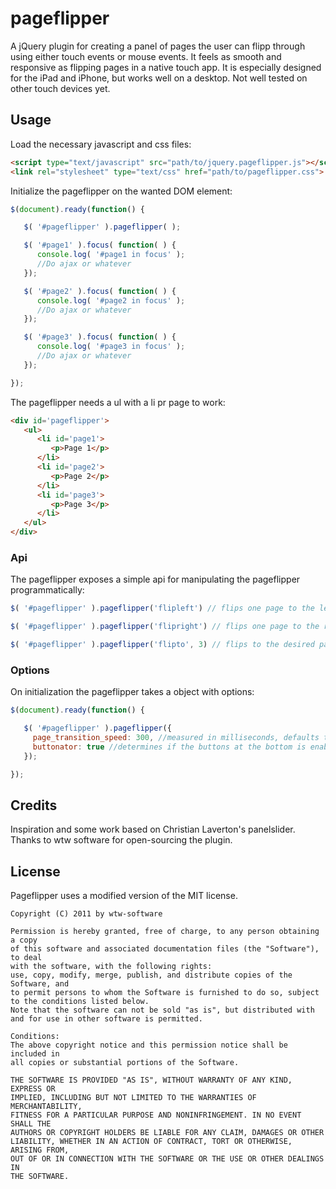 pageflipper
=======

A jQuery plugin for creating a panel of pages the user can flipp through using either touch events or mouse events. It feels as smooth and responsive as flipping pages in a native touch app. It is especially designed for the iPad and iPhone, but works well on a desktop. Not well tested on other touch devices yet.

## Usage
Load the necessary javascript and css files:

```html
<script type="text/javascript" src="path/to/jquery.pageflipper.js"></script>
<link rel="stylesheet" type="text/css" href="path/to/pageflipper.css"> 
```

Initialize the pageflipper on the wanted DOM element:

```javascript
$(document).ready(function() {

   $( '#pageflipper' ).pageflipper( );

   $( '#page1' ).focus( function( ) {
      console.log( '#page1 in focus' );
      //Do ajax or whatever
   });

   $( '#page2' ).focus( function( ) {
      console.log( '#page2 in focus' );
      //Do ajax or whatever
   });

   $( '#page3' ).focus( function( ) {
      console.log( '#page3 in focus' );
      //Do ajax or whatever
   });

});
```

The pageflipper needs a ul with a li pr page to work:

```html
<div id='pageflipper'>
   <ul>
      <li id='page1'>
         <p>Page 1</p>
      </li>
      <li id='page2'>
         <p>Page 2</p>
      </li>
      <li id='page3'>
         <p>Page 3</p>
      </li>
   </ul>
</div>
```

### Api

The pageflipper exposes a simple api for manipulating the pageflipper programmatically:

```javascript
$( '#pageflipper' ).pageflipper('flipleft') // flips one page to the left

$( '#pageflipper' ).pageflipper('flipright') // flips one page to the right

$( '#pageflipper' ).pageflipper('flipto', 3) // flips to the desired page, this case page 3

```


### Options

On initialization the pageflipper takes a object with options:

```javascript
$(document).ready(function() {

   $( '#pageflipper' ).pageflipper({
     page_transition_speed: 300, //measured in milliseconds, defaults to 320
     buttonator: true //determines if the buttons at the bottom is enabled, defaults to true
   });

});
```

Credits
------
Inspiration and some work based on Christian Laverton's panelslider.
Thanks to wtw software for open-sourcing the plugin.  

  
License
-------
Pageflipper uses a modified version of the MIT license.  
  
```
Copyright (C) 2011 by wtw-software

Permission is hereby granted, free of charge, to any person obtaining a copy
of this software and associated documentation files (the "Software"), to deal
with the software, with the following rights:  
use, copy, modify, merge, publish, and distribute copies of the Software, and 
to permit persons to whom the Software is furnished to do so, subject to the conditions listed below.
Note that the software can not be sold "as is", but distributed with and for use in other software is permitted.

Conditions:  
The above copyright notice and this permission notice shall be included in
all copies or substantial portions of the Software.

THE SOFTWARE IS PROVIDED "AS IS", WITHOUT WARRANTY OF ANY KIND, EXPRESS OR
IMPLIED, INCLUDING BUT NOT LIMITED TO THE WARRANTIES OF MERCHANTABILITY,
FITNESS FOR A PARTICULAR PURPOSE AND NONINFRINGEMENT. IN NO EVENT SHALL THE
AUTHORS OR COPYRIGHT HOLDERS BE LIABLE FOR ANY CLAIM, DAMAGES OR OTHER
LIABILITY, WHETHER IN AN ACTION OF CONTRACT, TORT OR OTHERWISE, ARISING FROM,
OUT OF OR IN CONNECTION WITH THE SOFTWARE OR THE USE OR OTHER DEALINGS IN
THE SOFTWARE.
```
